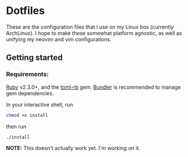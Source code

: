 # Dotfiles

These are the configuration files that I use on my Linux box (currently
ArchLinux). I hope to make these somewhat platform agnostic, as well as unifying
my neovim and vim configurations.

## Getting started

### Requirements:
[Ruby](https://github.com/ruby/ruby) v2.3.0+, and the
[toml-rb](https://github.com/emancu/toml-rb) gem.
[Bundler](https://github.com/bundler/bundler) is recommended to manage gem
dependencies.

In your interactive shell, run

```bash
chmod +x install
```
then run

```
./install
```

**NOTE:** This doesn't actually work yet. I'm working on it.
